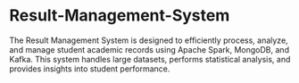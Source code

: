 # Result-Management-System
The Result Management System is designed to efficiently process, analyze, and manage student academic records using Apache Spark, MongoDB, and Kafka. This system handles large datasets, performs statistical analysis, and provides insights into student performance.
